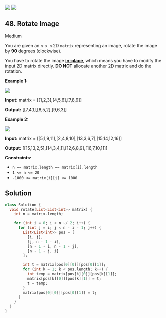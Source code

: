 [![](https://img.shields.io/github/stars/LeetCode-in-Dart/LeetCode-in-Dart?label=Stars&style=flat-square)](https://github.com/LeetCode-in-Dart/LeetCode-in-Dart)
[![](https://img.shields.io/github/forks/LeetCode-in-Dart/LeetCode-in-Dart?label=Fork%20me%20on%20GitHub%20&style=flat-square)](https://github.com/LeetCode-in-Dart/LeetCode-in-Dart/fork)

## 48\. Rotate Image

Medium

You are given an `n x n` 2D `matrix` representing an image, rotate the image by **90** degrees (clockwise).

You have to rotate the image [**in-place**](https://en.wikipedia.org/wiki/In-place_algorithm), which means you have to modify the input 2D matrix directly. **DO NOT** allocate another 2D matrix and do the rotation.

**Example 1:**

![](https://assets.leetcode.com/uploads/2020/08/28/mat1.jpg)

**Input:** matrix = \[\[1,2,3],[4,5,6],[7,8,9]]

**Output:** [[7,4,1],[8,5,2],[9,6,3]]

**Example 2:**

![](https://assets.leetcode.com/uploads/2020/08/28/mat2.jpg)

**Input:** matrix = \[\[5,1,9,11],[2,4,8,10],[13,3,6,7],[15,14,12,16]]

**Output:** [[15,13,2,5],[14,3,4,1],[12,6,8,9],[16,7,10,11]]

**Constraints:**

*   `n == matrix.length == matrix[i].length`
*   `1 <= n <= 20`
*   `-1000 <= matrix[i][j] <= 1000`

## Solution

```dart
class Solution {
  void rotate(List<List<int>> matrix) {
    int n = matrix.length;

    for (int i = 0; i < n ~/ 2; i++) {
      for (int j = i; j < n - i - 1; j++) {
        List<List<int>> pos = [
          [i, j],
          [j, n - 1 - i],
          [n - 1 - i, n - 1 - j],
          [n - 1 - j, i]
        ];

        int t = matrix[pos[0][0]][pos[0][1]];
        for (int k = 1; k < pos.length; k++) {
          int temp = matrix[pos[k][0]][pos[k][1]];
          matrix[pos[k][0]][pos[k][1]] = t;
          t = temp;
        }
        matrix[pos[0][0]][pos[0][1]] = t;
      }
    }
  }
}
```